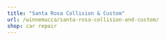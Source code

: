 ```yaml
---
title: "Santa Rosa Collision & Custom"
url: /winnemucca/santa-rosa-collision-and-custom/
shop: car repair
---
```

